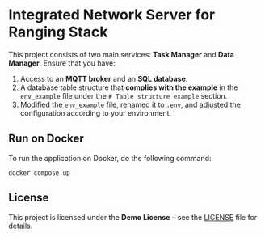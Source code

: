 # **Integrated Network Server for Ranging Stack**  

This project consists of two main services: **Task Manager** and **Data Manager**. Ensure that you have:  
1. Access to an **MQTT broker** and an **SQL database**.  
2. A database table structure that **complies with the example** in the `env_example` file under the `# Table structure example` section.  
3. Modified the `env_example` file, renamed it to `.env`, and adjusted the configuration according to your environment.  

## **Run on Docker**  
To run the application on Docker, do the following command:  
``` shell
docker compose up
```

## **License**
This project is licensed under the **Demo License** – see the [LICENSE](./LICENSE) file for details.
